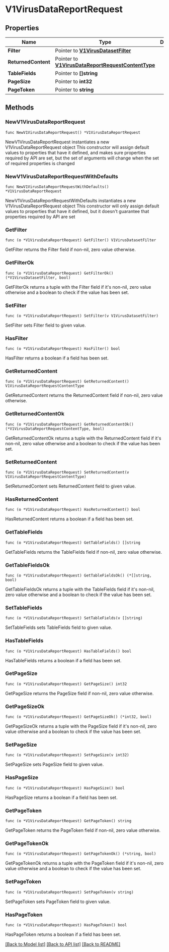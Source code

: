 # V1VirusDataReportRequest

## Properties

Name | Type | Description | Notes
------------ | ------------- | ------------- | -------------
**Filter** | Pointer to [**V1VirusDatasetFilter**](V1VirusDatasetFilter.md) |  | [optional] 
**ReturnedContent** | Pointer to [**V1VirusDataReportRequestContentType**](V1VirusDataReportRequestContentType.md) |  | [optional] [default to V1VIRUSDATAREPORTREQUESTCONTENTTYPE_COMPLETE]
**TableFields** | Pointer to **[]string** |  | [optional] 
**PageSize** | Pointer to **int32** |  | [optional] 
**PageToken** | Pointer to **string** |  | [optional] 

## Methods

### NewV1VirusDataReportRequest

`func NewV1VirusDataReportRequest() *V1VirusDataReportRequest`

NewV1VirusDataReportRequest instantiates a new V1VirusDataReportRequest object
This constructor will assign default values to properties that have it defined,
and makes sure properties required by API are set, but the set of arguments
will change when the set of required properties is changed

### NewV1VirusDataReportRequestWithDefaults

`func NewV1VirusDataReportRequestWithDefaults() *V1VirusDataReportRequest`

NewV1VirusDataReportRequestWithDefaults instantiates a new V1VirusDataReportRequest object
This constructor will only assign default values to properties that have it defined,
but it doesn't guarantee that properties required by API are set

### GetFilter

`func (o *V1VirusDataReportRequest) GetFilter() V1VirusDatasetFilter`

GetFilter returns the Filter field if non-nil, zero value otherwise.

### GetFilterOk

`func (o *V1VirusDataReportRequest) GetFilterOk() (*V1VirusDatasetFilter, bool)`

GetFilterOk returns a tuple with the Filter field if it's non-nil, zero value otherwise
and a boolean to check if the value has been set.

### SetFilter

`func (o *V1VirusDataReportRequest) SetFilter(v V1VirusDatasetFilter)`

SetFilter sets Filter field to given value.

### HasFilter

`func (o *V1VirusDataReportRequest) HasFilter() bool`

HasFilter returns a boolean if a field has been set.

### GetReturnedContent

`func (o *V1VirusDataReportRequest) GetReturnedContent() V1VirusDataReportRequestContentType`

GetReturnedContent returns the ReturnedContent field if non-nil, zero value otherwise.

### GetReturnedContentOk

`func (o *V1VirusDataReportRequest) GetReturnedContentOk() (*V1VirusDataReportRequestContentType, bool)`

GetReturnedContentOk returns a tuple with the ReturnedContent field if it's non-nil, zero value otherwise
and a boolean to check if the value has been set.

### SetReturnedContent

`func (o *V1VirusDataReportRequest) SetReturnedContent(v V1VirusDataReportRequestContentType)`

SetReturnedContent sets ReturnedContent field to given value.

### HasReturnedContent

`func (o *V1VirusDataReportRequest) HasReturnedContent() bool`

HasReturnedContent returns a boolean if a field has been set.

### GetTableFields

`func (o *V1VirusDataReportRequest) GetTableFields() []string`

GetTableFields returns the TableFields field if non-nil, zero value otherwise.

### GetTableFieldsOk

`func (o *V1VirusDataReportRequest) GetTableFieldsOk() (*[]string, bool)`

GetTableFieldsOk returns a tuple with the TableFields field if it's non-nil, zero value otherwise
and a boolean to check if the value has been set.

### SetTableFields

`func (o *V1VirusDataReportRequest) SetTableFields(v []string)`

SetTableFields sets TableFields field to given value.

### HasTableFields

`func (o *V1VirusDataReportRequest) HasTableFields() bool`

HasTableFields returns a boolean if a field has been set.

### GetPageSize

`func (o *V1VirusDataReportRequest) GetPageSize() int32`

GetPageSize returns the PageSize field if non-nil, zero value otherwise.

### GetPageSizeOk

`func (o *V1VirusDataReportRequest) GetPageSizeOk() (*int32, bool)`

GetPageSizeOk returns a tuple with the PageSize field if it's non-nil, zero value otherwise
and a boolean to check if the value has been set.

### SetPageSize

`func (o *V1VirusDataReportRequest) SetPageSize(v int32)`

SetPageSize sets PageSize field to given value.

### HasPageSize

`func (o *V1VirusDataReportRequest) HasPageSize() bool`

HasPageSize returns a boolean if a field has been set.

### GetPageToken

`func (o *V1VirusDataReportRequest) GetPageToken() string`

GetPageToken returns the PageToken field if non-nil, zero value otherwise.

### GetPageTokenOk

`func (o *V1VirusDataReportRequest) GetPageTokenOk() (*string, bool)`

GetPageTokenOk returns a tuple with the PageToken field if it's non-nil, zero value otherwise
and a boolean to check if the value has been set.

### SetPageToken

`func (o *V1VirusDataReportRequest) SetPageToken(v string)`

SetPageToken sets PageToken field to given value.

### HasPageToken

`func (o *V1VirusDataReportRequest) HasPageToken() bool`

HasPageToken returns a boolean if a field has been set.


[[Back to Model list]](../README.md#documentation-for-models) [[Back to API list]](../README.md#documentation-for-api-endpoints) [[Back to README]](../README.md)


